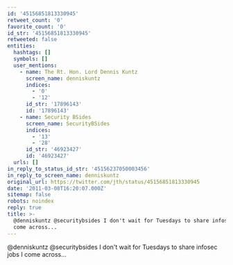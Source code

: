 ```yaml
---
id: '45156851813330945'
retweet_count: '0'
favorite_count: '0'
id_str: '45156851813330945'
retweeted: false
entities:
  hashtags: []
  symbols: []
  user_mentions:
    - name: The Rt. Hon. Lord Dennis Kuntz
      screen_name: denniskuntz
      indices:
        - '0'
        - '12'
      id_str: '17896143'
      id: '17896143'
    - name: Security BSides
      screen_name: SecurityBSides
      indices:
        - '13'
        - '28'
      id_str: '46923427'
      id: '46923427'
  urls: []
in_reply_to_status_id_str: '45156237050003456'
in_reply_to_screen_name: denniskuntz
original_url: https://twitter.com/jth/status/45156851813330945
date: '2011-03-08T16:20:07.000Z'
sitemap: false
robots: noindex
reply: true
title: >-
  @denniskuntz @securitybsides I don't wait for Tuesdays to share infosec jobs I
  come across...
---
```


@denniskuntz @securitybsides I don't wait for Tuesdays to share infosec jobs I come across...